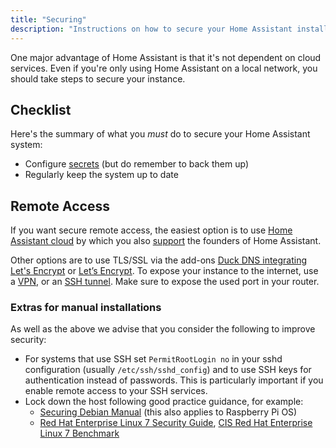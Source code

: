 ```yaml
---
title: "Securing"
description: "Instructions on how to secure your Home Assistant installation."
---
```


One major advantage of Home Assistant is that it's not dependent on cloud services. Even if you're only using Home Assistant on a local network, you should take steps to secure your instance.

## Checklist

Here's the summary of what you *must* do to secure your Home Assistant system:

- Configure [secrets](/docs/configuration/secrets/) (but do remember to back them up)
- Regularly keep the system up to date

## Remote Access

If you want secure remote access, the easiest option is to use [Home Assistant cloud](/cloud/) by which you also [support](https://www.nabucasa.com/about) the founders of Home Assistant. 

Other options are to use TLS/SSL via the add-ons [Duck DNS integrating Let's Encrypt](/integrations/duckdns/) or [Let’s Encrypt](/docs/ecosystem/certificates/lets_encrypt/). 
To expose your instance to the internet, use a [VPN](https://pivpn.dev/), or an [SSH tunnel](/blog/2017/11/02/secure-shell-tunnel/). Make sure to expose the used port in your router. 

### Extras for manual installations

As well as the above we advise that you consider the following to improve security:

- For systems that use SSH set `PermitRootLogin no` in your sshd configuration (usually `/etc/ssh/sshd_config`) and to use SSH keys for authentication instead of passwords. This is particularly important if you enable remote access to your SSH services.
- Lock down the host following good practice guidance, for example:
  * [Securing Debian Manual](https://www.debian.org/doc/manuals/securing-debian-manual/index.en.html) (this also applies to Raspberry Pi OS)
  * [Red Hat Enterprise Linux 7 Security Guide](https://access.redhat.com/documentation/en-us/red_hat_enterprise_linux/7/html/security_guide/index), [CIS Red Hat Enterprise Linux 7 Benchmark](https://benchmarks.cisecurity.org/tools2/linux/CIS_Red_Hat_Enterprise_Linux_7_Benchmark_v1.0.0.pdf)

